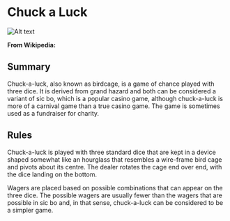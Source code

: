 # Chuck a Luck

![Alt text](https://raw.githubusercontent.com/zimmertr/Chuck-a-Luck-Game/master/screenshot.png "screenshot")

**From Wikipedia:**

## Summary

Chuck-a-luck, also known as birdcage, is a game of chance played with three dice. It is derived from grand hazard and both can be considered a variant of sic bo, which is a popular casino game, although chuck-a-luck is more of a carnival game than a true casino game. The game is sometimes used as a fundraiser for charity.

## Rules

Chuck-a-luck is played with three standard dice that are kept in a device shaped somewhat like an hourglass that resembles a wire-frame bird cage and pivots about its centre. The dealer rotates the cage end over end, with the dice landing on the bottom.

Wagers are placed based on possible combinations that can appear on the three dice. The possible wagers are usually fewer than the wagers that are possible in sic bo and, in that sense, chuck-a-luck can be considered to be a simpler game.
